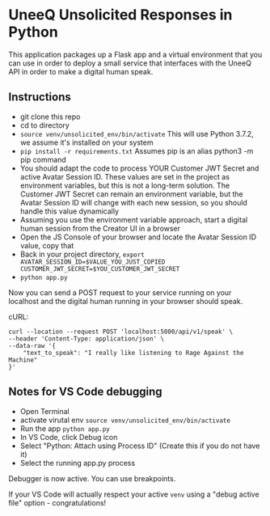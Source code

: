 # UneeQ Unsolicited Responses in Python

This application packages up a Flask app and a virtual environment that you can use in order to deploy a small service that interfaces with the UneeQ API in order to make a digital human speak.

## Instructions

- git clone this repo
- cd to directory
- `source venv/unsolicited_env/bin/activate` This will use Python 3.7.2, we assume it's installed on your system
- `pip install -r requirements.txt` Assumes pip is an alias python3 -m pip command
- You should adapt the code to process YOUR Customer JWT Secret and active Avatar Session ID.  These values are set in the project as environment variables, but this is not a long-term solution.  The Customer JWT Secret can remain an environment variable, but the Avatar Session ID will change with each new session, so you should handle this value dynamically
- Assuming you use the environment variable approach, start a digital human session from the Creator UI in a browser
- Open the JS Console of your browser and locate the Avatar Session ID value, copy that
- Back in your project directory, `export AVATAR_SESSION_ID=$VALUE_YOU_JUST_COPIED CUSTOMER_JWT_SECRET=$YOU_CUSTOMER_JWT_SECRET`
- `python app.py`

Now you can send a POST request to your service running on your localhost and the digital human running in your browser should speak.

cURL:

```
curl --location --request POST 'localhost:5000/api/v1/speak' \
--header 'Content-Type: application/json' \
--data-raw '{
    "text_to_speak": "I really like listening to Rage Against the Machine"
}'
```

## Notes for VS Code debugging

- Open Terminal
- activate virutal env `source venv/unsolicited_env/bin/activate`
- Run the app `python app.py`
- In VS Code, click Debug icon
- Select "Python: Attach using Process ID" (Create this if you do not have it)
- Select the running app.py process

Debugger is now active.  You can use breakpoints.

If your VS Code will actually respect your active `venv` using a "debug active file" option - congratulations!